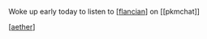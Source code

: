 Woke up early today to listen to [[flancian]] on [[pkmchat]]

[[aether]]

[//begin]: # "Autogenerated link references for markdown compatibility"
[flancian]: flancian.md "flancian"
[aether]: aether.md "aether"
[//end]: # "Autogenerated link references"

